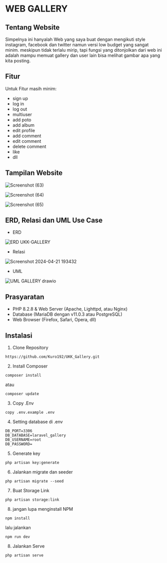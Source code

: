 # WEB GALLERY

## Tentang Website

Simpelnya ini hanyalah Web yang saya buat dengan mengikuti style instagram, facebook dan twitter namun versi low budget yang sangat minim. meskipun tidak terlalu mirip, tapi fungsi yang ditonjolkan dari web ini adalah mampu memuat gallery dan user lain bisa melihat gambar apa yang kita posting.

## Fitur

Untuk Fitur masih minim:
- sign up
- log in
- log out
- multiuser
- add poto
- add album
- edit profile
- add comment
- edit comment
- delete comment
- like
- dll

## Tampilan Website

![Screenshot (63)](https://github.com/Kuro192/UKK_Gallery/assets/105845443/1d9ae5da-56c8-4c2b-8c36-208d39435cc7)

![Screenshot (64)](https://github.com/Kuro192/UKK_Gallery/assets/105845443/5c083002-b739-4c7e-bad4-8d5bc4eb3c6e)

![Screenshot (65)](https://github.com/Kuro192/UKK_Gallery/assets/105845443/58f97247-0322-4a79-b238-0ef2e2d7fe0d)

## ERD, Relasi dan UML Use Case

- ERD

![ERD UKK-GALLERY](https://github.com/Kuro192/UKK_Gallery/assets/105845443/6e5a911b-5842-40a4-9687-00ae5d0abf37)

- Relasi

![Screenshot 2024-04-21 193432](https://github.com/Kuro192/UKK_Gallery/assets/105845443/4d66e307-0230-4646-ac62-1de2d6a548b0)

- UML

![UML GALLERY drawio](https://github.com/Kuro192/UKK_Gallery/assets/105845443/871c2ea4-c579-42e9-944d-47cf0e83c5ff)


## Prasyaratan

- PHP 8.2.8 & Web Server (Apache, Lighttpd, atau Nginx)
- Database (MariaDB dengan v11.0.3 atau PostgreSQL)
- Web Browser (Firefox, Safari, Opera, dll)

## Instalasi
1. Clone Repository
```
https://github.com/Kuro192/UKK_Gallery.git
```

2. Install Composer
```
composer install
```
atau
```
composer update
```

3. Copy .Env
```
copy .env.example .env
```

4. Setting database di .env
```
DB_PORT=3306
DB_DATABASE=laravel_gallery
DB_USERNAME=root
DB_PASSWORD=
```

5. Generate key
```
php artisan key:generate
```

6. Jalankan migrate dan seeder
```
php artisan migrate --seed
```

7. Buat Storage Link
```
php artisan storage:link
```

8. jangan lupa menginstall NPM
```
npm install
```
lalu jalankan
```
npm run dev
```

8. Jalankan Serve
```
php artisan serve
```

